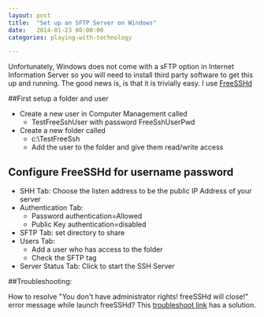 ```yaml
---
layout: post
title:  "Set up an SFTP Server on Windows"
date:   2014-01-23 00:00:00
categories: playing-with-technology

---
```


Unfortunately, Windows does not come with a sFTP option in Internet Information Server so you will need to install third party software to get this up and running. The good news is, is that it is trivially easy. I use [FreeSSHd]

##First setup a folder and user
- Create a new user in Computer Management called
	- TestFreeSshUser with password FreeSshUserPwd
- Create a new folder called
	- c:\TestFreeSsh
	- Add the user to the folder and give them read/write access

## Configure FreeSSHd for username password
- SHH Tab: Choose the listen address to be the public IP Address of your server
- Authentication Tab: 
	- Password authentication=Allowed
	- Public Key authentication=disabled
- SFTP Tab: set directory to share
- Users Tab: 
	- Add a user who has access to the folder 
	- Check the SFTP tag
- Server Status Tab: Click to start the SSH Server

##Troubleshooting:

How to resolve "You don't have administrator rights! freeSSHd will close!" error message while launch freeSSHd? This [troubleshoot link] has a solution.

[FreeSSHd]: http://www.freesshd.com
[troubleshoot link]: http://osskb.blogspot.ie/2013/10/how-to-resolve-you-dont-have.html
